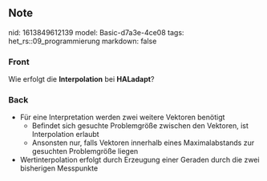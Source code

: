 ## Note
nid: 1613849612139
model: Basic-d7a3e-4ce08
tags: het_rs::09_programmierung
markdown: false

### Front
Wie erfolgt die <b>Interpolation</b> bei <b>HALadapt</b>?

### Back
<div>
  <div>
    <ul>
      <li>Für eine Interpretation werden zwei weitere Vektoren
      benötigt
        <ul>
          <li>Befindet sich gesuchte Problemgröße zwischen den
          Vektoren, ist Interpolation erlaubt
          <li>Ansonsten nur, falls Vektoren innerhalb eines
          Maximalabstands zur gesuchten Problemgröße liegen
        </ul>
      <li>Wertinterpolation erfolgt durch Erzeugung einer Geraden
      durch die zwei bisherigen Messpunkte
    </ul>
  </div>
</div>
